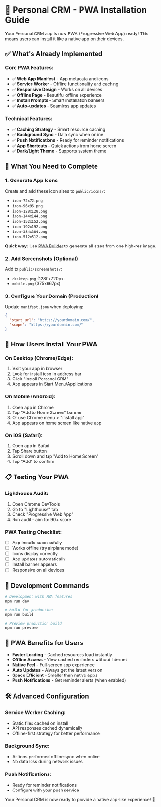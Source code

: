 # 📱 Personal CRM - PWA Installation Guide

Your Personal CRM app is now PWA (Progressive Web App) ready! This means users can install it like a native app on their devices.

## ✅ What's Already Implemented

### Core PWA Features:
- ✅ **Web App Manifest** - App metadata and icons
- ✅ **Service Worker** - Offline functionality and caching
- ✅ **Responsive Design** - Works on all devices
- ✅ **Offline Page** - Beautiful offline experience
- ✅ **Install Prompts** - Smart installation banners
- ✅ **Auto-updates** - Seamless app updates

### Technical Features:
- ✅ **Caching Strategy** - Smart resource caching
- ✅ **Background Sync** - Data sync when online
- ✅ **Push Notifications** - Ready for reminder notifications
- ✅ **App Shortcuts** - Quick actions from home screen
- ✅ **Dark/Light Theme** - Supports system theme

## 🔧 What You Need to Complete

### 1. Generate App Icons
Create and add these icon sizes to `public/icons/`:
- `icon-72x72.png`
- `icon-96x96.png` 
- `icon-128x128.png`
- `icon-144x144.png`
- `icon-152x152.png`
- `icon-192x192.png`
- `icon-384x384.png`
- `icon-512x512.png`

**Quick way:** Use [PWA Builder](https://www.pwabuilder.com/imageGenerator) to generate all sizes from one high-res image.

### 2. Add Screenshots (Optional)
Add to `public/screenshots/`:
- `desktop.png` (1280x720px)
- `mobile.png` (375x667px)

### 3. Configure Your Domain (Production)
Update `manifest.json` when deploying:
```json
{
  "start_url": "https://yourdomain.com/",
  "scope": "https://yourdomain.com/"
}
```

## 🚀 How Users Install Your PWA

### On Desktop (Chrome/Edge):
1. Visit your app in browser
2. Look for install icon in address bar
3. Click "Install Personal CRM"
4. App appears in Start Menu/Applications

### On Mobile (Android):
1. Open app in Chrome
2. Tap "Add to Home Screen" banner
3. Or use Chrome menu > "Install app"
4. App appears on home screen like native app

### On iOS (Safari):
1. Open app in Safari
2. Tap Share button
3. Scroll down and tap "Add to Home Screen"
4. Tap "Add" to confirm

## 📋 Testing Your PWA

### Lighthouse Audit:
1. Open Chrome DevTools
2. Go to "Lighthouse" tab
3. Check "Progressive Web App"
4. Run audit - aim for 90+ score

### PWA Testing Checklist:
- [ ] App installs successfully
- [ ] Works offline (try airplane mode)
- [ ] Icons display correctly
- [ ] App updates automatically
- [ ] Install banner appears
- [ ] Responsive on all devices

## 🔄 Development Commands

```bash
# Development with PWA features
npm run dev

# Build for production
npm run build

# Preview production build
npm run preview
```

## 🌟 PWA Benefits for Users

- **Faster Loading** - Cached resources load instantly
- **Offline Access** - View cached reminders without internet
- **Native Feel** - Full-screen app experience
- **Auto Updates** - Always get the latest version
- **Space Efficient** - Smaller than native apps
- **Push Notifications** - Get reminder alerts (when enabled)

## 🛠️ Advanced Configuration

### Service Worker Caching:
- Static files cached on install
- API responses cached dynamically
- Offline-first strategy for better performance

### Background Sync:
- Actions performed offline sync when online
- No data loss during network issues

### Push Notifications:
- Ready for reminder notifications
- Configure with your push service

Your Personal CRM is now ready to provide a native app-like experience! 🎉

